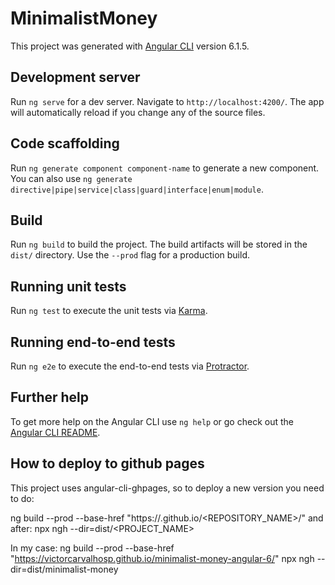 # MinimalistMoney

This project was generated with [Angular CLI](https://github.com/angular/angular-cli) version 6.1.5.

## Development server

Run `ng serve` for a dev server. Navigate to `http://localhost:4200/`. The app will automatically reload if you change any of the source files.

## Code scaffolding

Run `ng generate component component-name` to generate a new component. You can also use `ng generate directive|pipe|service|class|guard|interface|enum|module`.

## Build

Run `ng build` to build the project. The build artifacts will be stored in the `dist/` directory. Use the `--prod` flag for a production build.

## Running unit tests

Run `ng test` to execute the unit tests via [Karma](https://karma-runner.github.io).

## Running end-to-end tests

Run `ng e2e` to execute the end-to-end tests via [Protractor](http://www.protractortest.org/).

## Further help

To get more help on the Angular CLI use `ng help` or go check out the [Angular CLI README](https://github.com/angular/angular-cli/blob/master/README.md).

## How to deploy to github pages

This project uses angular-cli-ghpages, so to deploy a new version you need to do:

ng build --prod --base-href "https://<USERNAME>.github.io/<REPOSITORY_NAME>/"
and after:
npx ngh --dir=dist/<PROJECT_NAME>

In my case:
ng build --prod --base-href "https://victorcarvalhosp.github.io/minimalist-money-angular-6/"
npx ngh --dir=dist/minimalist-money